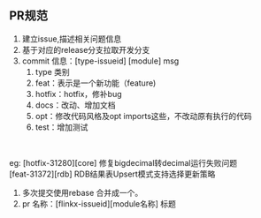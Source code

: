 ## PR规范

1. 建立issue,描述相关问题信息
2. 基于对应的release分支拉取开发分支
3. commit 信息：[type-issueid] [module] msg
   1. type 类别
   2. feat：表示是一个新功能（feature)
   3. hotfix：hotfix，修补bug
   4. docs：改动、增加文档
   5. opt：修改代码风格及opt imports这些，不改动原有执行的代码
   6. test：增加测试

<br/>  

eg:
  [hotfix-31280][core] 修复bigdecimal转decimal运行失败问题               
  [feat-31372][rdb] RDB结果表Upsert模式支持选择更新策略
  
1. 多次提交使用rebase 合并成一个。
2. pr 名称：[flinkx-issueid][module名称] 标题